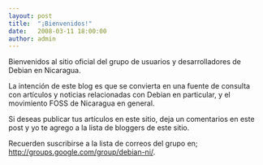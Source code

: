 ```yaml
---
layout: post
title:  "¡Bienvenidos!"
date:   2008-03-11 18:00:00
author: admin
---
```


Bienvenidos al sitio oficial del grupo de usuarios y desarrolladores de Debian en Nicaragua.

La intención de este blog es que se convierta en una fuente de consulta con artículos y noticias relacionadas con Debian en particular, y el movimiento FOSS de Nicaragua en general.

Si deseas publicar tus artículos en este sitio, deja un comentarios en este post y yo te agrego a la lista de bloggers de este sitio.

Recuerden suscribirse a la lista de correos del grupo en; http://groups.google.com/group/debian-ni/.


